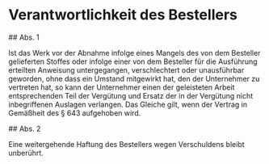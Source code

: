 # Verantwortlichkeit des Bestellers



\#\# Abs. 1

 Ist das Werk vor der Abnahme infolge eines Mangels des von dem Besteller gelieferten Stoffes oder infolge einer von dem Besteller für die Ausführung erteilten Anweisung untergegangen, verschlechtert oder unausführbar geworden, ohne dass ein Umstand mitgewirkt hat, den der Unternehmer zu vertreten hat, so kann der Unternehmer einen der geleisteten Arbeit entsprechenden Teil der Vergütung und Ersatz der in der Vergütung nicht inbegriffenen Auslagen verlangen. Das Gleiche gilt, wenn der Vertrag in Gemäßheit des § 643 aufgehoben wird.

\#\# Abs. 2

 Eine weitergehende Haftung des Bestellers wegen Verschuldens bleibt unberührt. 

